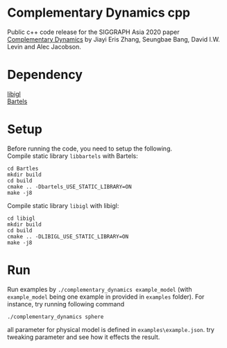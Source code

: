 # Complementary Dynamics cpp

Public c++ code release for the SIGGRAPH Asia 2020 paper [Complementary Dynamics](https://www.dgp.toronto.edu/projects/complementary-dynamics/) by Jiayi Eris Zhang, Seungbae Bang, David I.W. Levin and Alec Jacobson.

# Dependency

[libigl](https://github.com/libigl)\
[Bartels](https://github.com/dilevin/Bartels)

# Setup

Before running the code, you need to setup the following.\
Compile static library `libbartels` with Bartels:

    cd Bartles
    mkdir build
    cd build
    cmake .. -Dbartels_USE_STATIC_LIBRARY=ON
    make -j8

Compile static library `libigl` with libigl:

    cd libigl
    mkdir build
    cd build
    cmake .. -DLIBIGL_USE_STATIC_LIBRARY=ON
    make -j8

# Run

Run examples by `./complementary_dynamics example_model` (with `example_model` being one example in provided in `examples` folder). For instance, try running following command

    ./complementary_dynamics sphere

all parameter for physical model is defined in `examples\example.json`. try tweaking parameter and see how it effects the result.

